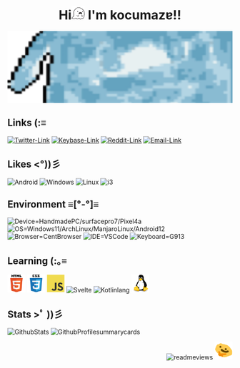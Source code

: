 <h1 align='center'>Hi<img src='./ghost.gif' width='30' height'30' alt='Ghost'/> I'm kocumazɐ!!</h1>
<img src='./readme.png' alt='header'/>

## Links (:≡
<a href='https://twitter.com/kocumaza'>
  <img src='https://img.shields.io/badge/-twitter-1c9cea?style=flat-square' alt='Twitter-Link'/></a>
<a href='https://steamcommunity.com/id/kocumaza'>
  <img src='https://img.shields.io/badge/-Keybase-e3e049?style=flat-square' alt='Keybase-Link'/></a>
<a href='https://www.reddit.com/user/kocumaza'>
  <img src='https://img.shields.io/badge/-Reddit-ea5a1c?style=flat-square' alt='Reddit-Link'/></a>
<a href='mailto://kocumaza--@outlook.com'>
  <img src='https://img.shields.io/badge/-Email-23b8b3?style=flat-square' alt='Email-Link'/></a>

## Likes <°))彡
<p align='left'>
  <img src='https://img.shields.io/badge/Android-3ddb86.svg?logo=&style=flat-square' alt='Android'/>
  <img src='https://img.shields.io/badge/Windows-1595fa.svg?logo=&style=flat-square' alt='Windows'/>
  <img src='https://img.shields.io/badge/Linux-2CA5E0.svg?logo=&style=flat-square' alt='Linux'/>
  <img src='https://img.shields.io/badge/i3-fb4934.svg?logo=&style=flat-square' alt='i3'/></p>

## Environment ≡[°-°]≡
<p align='left'>
  <img src='https://img.shields.io/static/v1?label=Device&message=Handmade%20PC/surface%20pro%207/Pixel%204a&color=355cb0&style=flat-square' alt='Device=HandmadePC/surfacepro7/Pixel4a'/>
  <img src='https://img.shields.io/static/v1?label=OS&message=Windows11/Arch%20Linux/Manjaro%20Linux/Android12&color=07adad&style=flat-square' alt='OS=Windows11/ArchLinux/ManjaroLinux/Android12'/>
  <img src='https://img.shields.io/static/v1?label=Browser&message=CentBrowser&color=5cb0ff&style=flat-square' alt='Browser=CentBrowser'/>
  <img src='https://img.shields.io/static/v1?label=IDE&message=VSCode%20Insiders&color=0f92d9&style=flat-square' alt='IDE=VSCode'/>
  <img src='https://img.shields.io/static/v1?label=Keyboard&message=G913&color=black&style=flat-square' alt='Keyboard=G913'/></p>

## Learning (:｡≡
<p align='left'>
  <img src='https://raw.githubusercontent.com/devicons/devicon/master/icons/html5/html5-original-wordmark.svg' width='40' height='40' alt='HTML'/>
  <img src='https://raw.githubusercontent.com/devicons/devicon/master/icons/css3/css3-original-wordmark.svg' width='40' height='40' alt='CSS'/>
  <img src='https://raw.githubusercontent.com/devicons/devicon/master/icons/javascript/javascript-original.svg' width='40' height='40' alt='JavaScript'/>
  <img src='https://upload.wikimedia.org/wikipedia/commons/1/1b/Svelte_Logo.svg' width='40' height='40' alt='Svelte'/>
  <img src='https://www.vectorlogo.zone/logos/kotlinlang/kotlinlang-icon.svg' width='40' height='40' alt='Kotlinlang'/>
  <img src='https://raw.githubusercontent.com/devicons/devicon/master/icons/linux/linux-original.svg' width='40' height='40' alt='Linux'/>

  ## Stats >ﾟ ))彡
<p align='left'>
  <img src='https://github-readme-stats.vercel.app/api?username=kocumaza&count_private=true&show_icons=true&theme=prussian' alt='GithubStats'/>
  <img src='https://github-profile-summary-cards.vercel.app/api/cards/productive-time?username=kocumaza&theme=nord_dark' alt='GithubProfilesummarycards'/></p>

<p align='right'>
  <img src='https://komarev.com/ghpvc/?username=kocumaza&color=46b8d4&style=flat-square' alt='readmeviews'/>
  <img src='./nyo.png' width='40' height='40' alt='thinkingface'/></p>
  
 
